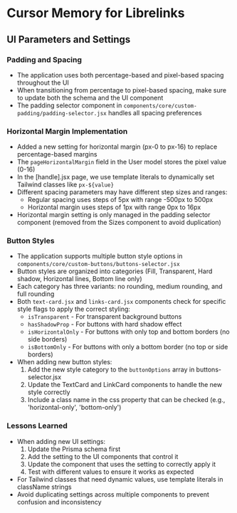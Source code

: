 # Cursor Memory for Librelinks

## UI Parameters and Settings

### Padding and Spacing

- The application uses both percentage-based and pixel-based spacing throughout the UI
- When transitioning from percentage to pixel-based spacing, make sure to update both the schema and the UI component
- The padding selector component in `components/core/custom-padding/padding-selector.jsx` handles all spacing preferences

### Horizontal Margin Implementation

- Added a new setting for horizontal margin (px-0 to px-16) to replace percentage-based margins
- The `pageHorizontalMargin` field in the User model stores the pixel value (0-16)
- In the [handle].jsx page, we use template literals to dynamically set Tailwind classes like `px-${value}`
- Different spacing parameters may have different step sizes and ranges:
  - Regular spacing uses steps of 5px with range -500px to 500px
  - Horizontal margin uses steps of 1px with range 0px to 16px
- Horizontal margin setting is only managed in the padding selector component (removed from the Sizes component to avoid duplication)

### Button Styles

- The application supports multiple button style options in `components/core/custom-buttons/buttons-selector.jsx`
- Button styles are organized into categories (Fill, Transparent, Hard shadow, Horizontal lines, Bottom line only)
- Each category has three variants: no rounding, medium rounding, and full rounding
- Both `text-card.jsx` and `links-card.jsx` components check for specific style flags to apply the correct styling:
  - `isTransparent` - For transparent background buttons
  - `hasShadowProp` - For buttons with hard shadow effect
  - `isHorizontalOnly` - For buttons with only top and bottom borders (no side borders)
  - `isBottomOnly` - For buttons with only a bottom border (no top or side borders)
- When adding new button styles:
  1. Add the new style category to the `buttonOptions` array in buttons-selector.jsx
  2. Update the TextCard and LinkCard components to handle the new style correctly
  3. Include a class name in the css property that can be checked (e.g., 'horizontal-only', 'bottom-only')

### Lessons Learned

- When adding new UI settings:
  1. Update the Prisma schema first
  2. Add the setting to the UI components that control it
  3. Update the component that uses the setting to correctly apply it
  4. Test with different values to ensure it works as expected
- For Tailwind classes that need dynamic values, use template literals in className strings
- Avoid duplicating settings across multiple components to prevent confusion and inconsistency
